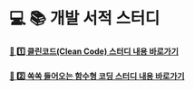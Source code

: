 # 💻 📚 개발 서적 스터디

#### [🔗 1️⃣ 클린코드(Clean Code) 스터디 내용 바로가기](./클린코드)

#### [🔗 2️⃣ 쏙쏙 들어오는 함수형 코딩 스터디 내용 바로가기](./쏙쏙_들어오는_함수형_코딩)
